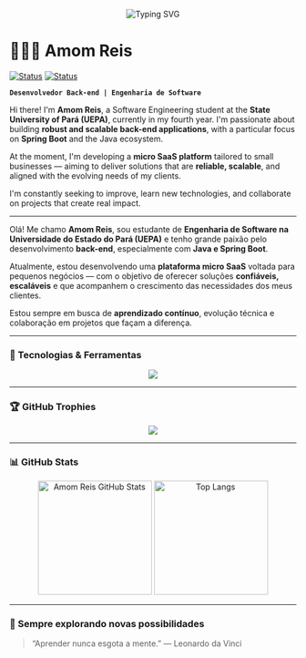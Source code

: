 <!-- Animação de digitação com largura suficiente -->
<p align="center">
  <img src="https://readme-typing-svg.demolab.com?font=Fira+Code&weight=500&size=24&pause=1000&color=F78C6C&width=580&lines=Ol%C3%A1%2C+me+chamo+Amom+Reis!;Sou+Desenvolvedor+Back-end+Java+com+Spring+Boot;Apaixonado+por+tecnologia+e+inova%C3%A7%C3%A3o" alt="Typing SVG" />
</p>

# 👨🏻‍💻 Amom Reis

[![Status](https://img.shields.io/badge/Back--End--Java-Spring%20Boot-6DB33F?style=for-the-badge&logo=java&logoColor=white)](https://github.com/AmomReis)
[![Status](https://img.shields.io/badge/MicroSaaS-Ativo-%23FFB86C?style=for-the-badge&logo=vercel&logoColor=white)](https://github.com/AmomReis)

**`Desenvolvedor Back-end | Engenharia de Software`**

Hi there! I'm **Amom Reis**, a Software Engineering student at the **State University of Pará (UEPA)**, currently in my fourth year. I'm passionate about building **robust and scalable back-end applications**, with a particular focus on **Spring Boot** and the Java ecosystem.

At the moment, I'm developing a **micro SaaS platform** tailored to small businesses — aiming to deliver solutions that are **reliable, scalable**, and aligned with the evolving needs of my clients.

I'm constantly seeking to improve, learn new technologies, and collaborate on projects that create real impact.

---

Olá! Me chamo **Amom Reis**, sou estudante de **Engenharia de Software na Universidade do Estado do Pará (UEPA)** e tenho grande paixão pelo desenvolvimento **back-end**, especialmente com **Java e Spring Boot**.

Atualmente, estou desenvolvendo uma **plataforma micro SaaS** voltada para pequenos negócios — com o objetivo de oferecer soluções **confiáveis, escaláveis** e que acompanhem o crescimento das necessidades dos meus clientes.

Estou sempre em busca de **aprendizado contínuo**, evolução técnica e colaboração em projetos que façam a diferença.

---

### 🔧 Tecnologias & Ferramentas

<p align="center">
  <img src="https://skillicons.dev/icons?i=java,spring,kotlin,hibernate,mysql,postgres,mssql,mongodb,git,docker,postman,maven,gradle,html,css,sass,bootstrap,vscode,intellij,eclipse" />
</p>

---

### 🏆 GitHub Trophies

<p align="center">
  <img src="https://github-profile-trophy.vercel.app/?username=AmomReis&theme=onedark&margin-w=10&no-frame=true&row=1&column=6" />
</p>

---

### 📊 GitHub Stats

<p align="center">
  <img 
    alt="Amom Reis GitHub Stats" 
    height="200" 
    src="https://github-readme-stats.vercel.app/api?username=AmomReis&show_icons=true&theme=tokyonight&include_all_commits=true&count_private=true&locale=pt-br" 
  />
  <img 
    alt="Top Langs" 
    height="200" 
    src="https://github-readme-stats.vercel.app/api/top-langs/?username=AmomReis&theme=tokyonight&layout=compact&custom_title=Linguagens&langs_count=8" 
  />
</p>

---

### 🚀 Sempre explorando novas possibilidades

> “Aprender nunca esgota a mente.” — Leonardo da Vinci
